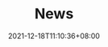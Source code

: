 ---
title: "News"
date: 2021-12-18T11:10:36+08:00
draft: false
language: en
description: news
featured_image: ../assets/images/featured/flower.jpg
---